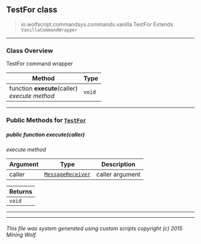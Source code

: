 ## TestFor __class__

>io.wolfscript.commandsys.commands.vanilla.TestFor
>Extends `VanillaCommandWrapper`

---

### Class Overview

TestFor command wrapper

Method | Type   
--- | :--- 
 function __execute__(caller) <br> _execute method_ | `void`



---


### Public Methods for [`TestFor`](TestFor.md)

##### <a id='execute'></a>public  function __execute__(caller)

_execute method_

Argument | Type | Description  
--- | --- | --- 
caller | [`MessageReceiver`](..\..\..\chat\MessageReceiver.md) | caller argument

Returns | 
--- | 
`void` |


---
---


###### This file was system generated using custom scripts copyright (c) 2015 Mining Wolf.
	

